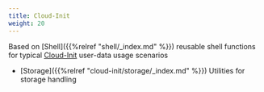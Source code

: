 ```yaml
---
title: Cloud-Init
weight: 20
---
```


Based on [Shell]({{%relref "shell/_index.md" %}}) reusable shell functions for typical [Cloud-Init](https://cloudinit.readthedocs.io/en/latest/) user-data usage scenarios

* [Storage]({{%relref "cloud-init/storage/_index.md" %}}) Utilities for storage handling

